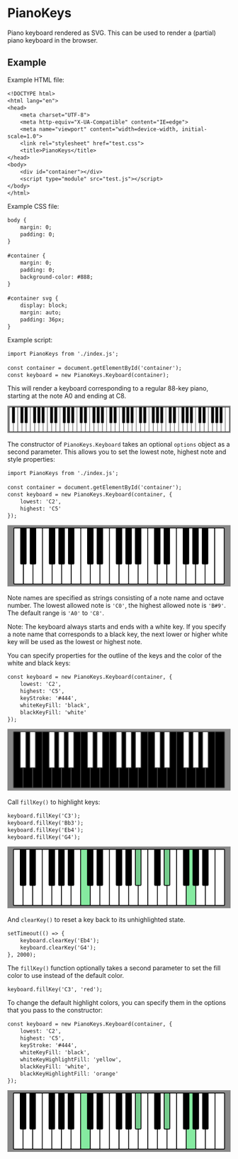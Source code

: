 # PianoKeys

Piano keyboard rendered as SVG. This can be used to render a (partial) piano keyboard in the browser.

## Example

Example HTML file:

    <!DOCTYPE html>
    <html lang="en">
    <head>
        <meta charset="UTF-8">
        <meta http-equiv="X-UA-Compatible" content="IE=edge">
        <meta name="viewport" content="width=device-width, initial-scale=1.0">
        <link rel="stylesheet" href="test.css">
        <title>PianoKeys</title>
    </head>
    <body>
        <div id="container"></div>
        <script type="module" src="test.js"></script>
    </body>
    </html>

Example CSS file:

    body {
        margin: 0;
        padding: 0;
    }
    
    #container {
        margin: 0;
        padding: 0;
        background-color: #888;
    }
    
    #container svg {
        display: block;
        margin: auto;
        padding: 36px;
    }

Example script:

    import PianoKeys from './index.js';
    
    const container = document.getElementById('container');
    const keyboard = new PianoKeys.Keyboard(container);

This will render a keyboard corresponding to a regular 88-key piano, starting at the note A0 and ending at C8.

![88-key keyboard](./example-01.png)

The constructor of `PianoKeys.Keyboard` takes an optional `options` object as a second parameter. This allows you to set the lowest note, highest note and style properties:

    import PianoKeys from './index.js';

    const container = document.getElementById('container');
    const keyboard = new PianoKeys.Keyboard(container, {
        lowest: 'C2',
        highest: 'C5'
    });

![Keyboard staring at C2 and ending at C5](./example-02.png)

Note names are specified as strings consisting of a note name and octave number. The lowest allowed note is `'C0'`, the highest allowed note is `'B#9'`. The default range is `'A0'` to `'C8'`.

Note: The keyboard always starts and ends with a white key. If you specify a note name that corresponds to a black key, the next lower or higher white key will be used as the lowest or highest note.

You can specify properties for the outline of the keys and the color of the white and black keys:

    const keyboard = new PianoKeys.Keyboard(container, {
        lowest: 'C2',
        highest: 'C5',
        keyStroke: '#444',
        whiteKeyFill: 'black',
        blackKeyFill: 'white'
    });

![Keyboard with custom colors](./example-03.png)

Call `fillKey()` to highlight keys:

    keyboard.fillKey('C3');
    keyboard.fillKey('Bb3');
    keyboard.fillKey('Eb4');
    keyboard.fillKey('G4');

![Keyboard with highlighted keys](./example-04.png)

And `clearKey()` to reset a key back to its unhighlighted state.

    setTimeout(() => {
        keyboard.clearKey('Eb4');
        keyboard.clearKey('G4');
    }, 2000);

The `fillKey()` function optionally takes a second parameter to set the fill color to use instead of the default color.

    keyboard.fillKey('C3', 'red');

To change the default highlight colors, you can specify them in the options that you pass to the constructor:

    const keyboard = new PianoKeys.Keyboard(container, {
        lowest: 'C2',
        highest: 'C5',
        keyStroke: '#444',
        whiteKeyFill: 'black',
        whiteKeyHighlightFill: 'yellow',
        blackKeyFill: 'white',
        blackKeyHighlightFill: 'orange'
    });

![Keyboard with custom default highlight colors](./example-04.png)

